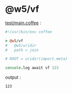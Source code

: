 [‼️]: ✏️README.mdt

# @w5/vf

[test/main.coffee](./test/main.coffee) :

```coffee
#!/usr/bin/env coffee

> @w5/vf
#   @w5/uridir
#   path > join

# ROOT = uridir(import.meta)

console.log await vf 123
```

output :

```
123
```
